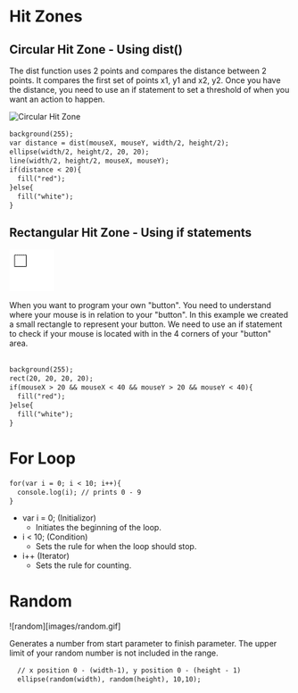 
# Hit Zones

## Circular Hit Zone - Using dist()

The dist function uses 2 points and compares the distance between 2 points. It compares the first set of points x1, y1 and x2, y2. Once you have the distance, you need to use an if statement to set a threshold of when you want an action to happen.

![Circular Hit Zone](circularHitzone.gif)
```
background(255);
var distance = dist(mouseX, mouseY, width/2, height/2);
ellipse(width/2, height/2, 20, 20);
line(width/2, height/2, mouseX, mouseY);
if(distance < 20){
  fill("red");
}else{
  fill("white");
}
```

## Rectangular Hit Zone - Using if statements
![Rectangular Hit Zone](images/rectangularHitzone.gif)

When you want to program your own "button". You need to understand where your mouse is in relation to your "button". In this example we created a small rectangle to represent your button. We need to use an if statement to check if your mouse is located with in the 4 corners of your "button" area.

```

background(255);
rect(20, 20, 20, 20);
if(mouseX > 20 && mouseX < 40 && mouseY > 20 && mouseY < 40){
  fill("red");
}else{
  fill("white");
}
```

# For Loop

```
for(var i = 0; i < 10; i++){
  console.log(i); // prints 0 - 9
}
```

* var i = 0; (Initializor)
  * Initiates the beginning of the loop.
* i < 10; (Condition)
  * Sets the rule for when the loop should stop.
* i++ (Iterator)
  * Sets the rule for counting.

# Random

![random][images/random.gif]

  Generates a number from start parameter to finish parameter. The upper limit of your random number is not included in the range.

  ```
    // x position 0 - (width-1), y position 0 - (height - 1)
    ellipse(random(width), random(height), 10,10);
  ```
